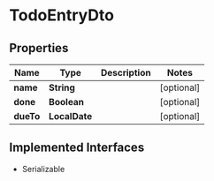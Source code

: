 

# TodoEntryDto


## Properties

Name | Type | Description | Notes
------------ | ------------- | ------------- | -------------
**name** | **String** |  |  [optional]
**done** | **Boolean** |  |  [optional]
**dueTo** | **LocalDate** |  |  [optional]


## Implemented Interfaces

* Serializable


